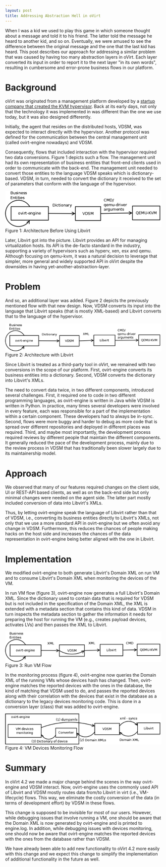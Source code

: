 ```yaml
---
layout: post
title: Addressing Abstraction Hell in oVirt
---
```


When I was a kid we used to play this game in which someone thought about a message and told it to his friend. The latter told the message he heard to another kid, and so on. Eventually, we were amused to see the difference between the original message and the one that the last kid has heard. This post describes our approach for addressing a similar problem that was caused by having too many abstraction layers in oVirt. Each layer converted its input in order to report it to the next layer "in its own words", resulting in cumbersome and error-prone business flows in our platform.

# Background
oVirt was originated from a management platform developed by a [startup company that created the KVM hypervisor](https://en.wikipedia.org/wiki/Qumranet). Back at its early days, not only that the technology it was implemented in was different than the one we use today, but it was also designed differently.

Initially, the agent that resides on the distributed hosts, VDSM, was expected to interact directly with the hypervisor. Another protocol was defined for the communication between the central management unit (called ovirt-engine nowadays) and VDSM.

Consequently, flows that included interaction with the hypervisor required two data conversions. Figure 1 depicts such a flow. The management unit had its own representation of business entities that front-end clients used in order to communicate with the back-end. The management unit needed to convert those entities to the language VDSM speaks which is dictionary-based. VDSM, in turn, needed to convert the dictionary it received to the set of parameters that conform with the language of the hypervisor.

![Architecture Before Using Libvirt](../images/engine_xml/without_libvirt.png)  
Figure 1: Architecture Before Using Libvirt

Later, Libvirt got into the picture. Libvirt provides an API for managing virtualization hosts. Its API is the de-facto standard in the industry, supporting a variety of hypervisors such as hyperv, xen, esx and qemu. Although focusing on qemu-kvm, it was a natural decision to leverage that simpler, more general and widely supported API in oVirt despite the downsides in having yet-another-abstraction-layer.

# Problem

And so, an additional layer was added. Figure 2 depicts the previously mentioned flow with that new design. Now, VDSM converts its input into the language that Libvirt speaks (that is mostly XML-based) and Libvirt converts that to the language of the hypervisor.

![Architecture with Libvirt](../images/engine_xml/with-libvirt.png)  
Figure 2: Architecture with Libvirt

Since Libvirt is treated as a third-party tool in oVirt, we remained with two conversions in the scope of our platform. First, ovirt-engine converts its business entities into a dictionary. Second, VDSM converts the dictionary into Libvirt's XMLs.

The need to convert data twice, in two different components, introduced several challenges. First, it required one to code in two different programming languages, as ovirt-engine is written in Java while VDSM is written in Python. In practice, many times several developers were involved in every feature, each was responsible for a part of the implementation within a certain component. These developers had to always be in-sync. Second, flows were more buggy and harder to debug as more code that is spread over different repositories and deployed in different places was required. Third, and maybe most importantly, the development process required reviews by different people that maintain the different components. It generally reduced the pace of the development process, mainly due to the review process in VDSM that has traditionally been slower largely due to its maintainership model.

# Approach
We observed that many of our features required changes on the client side, UI or REST-API based clients, as well as on the back-end side but only minimal changes were needed on the agent side. The latter part mostly included conversion of data into Libvirt's XMLs.

Thus, by letting ovirt-engine speak the language of Libvirt rather than that of VDSM, i.e., converting its business entities directly to Libvirt's XMLs, not only that we use a more standard API in ovirt-engine but we often avoid any change in VDSM. Furthermore, this reduces the chances of people making hacks on the host side and increases the chances of the data representation in ovirt-engine being better aligned with the one in Libvirt.

# Implementation
We modified ovirt-engine to both generate Libvirt's Domain XML on run VM and to consume Libvirt's Domain XML when monitoring the devices of the VM.

In run VM flow (figure 3), ovirt-engine now generates a full Libvirt's Domain XML. Since the dictionary used to contain data that is required for VDSM but is not included in the specification of the Domain XML, the XML is extended with a metadata section that contains this kind of data. VDSM in turn inspects the metadata section to gather the information it needs for preparing the host for running the VM (e.g., creates payload devices, activates LVs) and then passes the XML to Libvirt.

![Run VM Flow](../images/engine_xml/run_vm.png)  
Figure 3: Run VM Flow

In the monitoring process (figure 4), ovirt-engine now queries the Domain XML of the running VMs whose devices hash has changed. Then, ovirt-engine matches the reported devices with the ones in the database, the kind of matching that VDSM used to do, and passes the reported devices along with their correlation with the devices that exist in the database as a dictionary to the legacy devices monitoring code. This is done in a conversion layer (class) that was added to ovirt-engine.

![VM Devices Monitoring Flow](../images/engine_xml/devices_monitoring.png)  
Figure 4: VM Devices Monitoring Flow

# Summary
In oVirt 4.2 we made a major change behind the scenes in the way ovirt-engine and VDSM interact. Now, ovirt-engine uses the commonly used API of Libvirt and VDSM mostly routes data from/to Libvirt in virt (i.e., VM-lifecycle) flows. This way, we eliminate the costly conversion of the data (in terms of development effort) by VDSM in these flows.

This change is supposed to be invisible for most of our users. However, while debugging issues that involve running a VM, one should be aware that the Domain XML is now generated by ovirt-engine and is printed to engine.log. In addition, while debugging issues with devices monitoring, one should now be aware that ovirt-engine matches the reported devices with the ones from the database rather than VDSM.

We have already been able to add new functionality to oVirt 4.2 more easily with this change and we expect this change to simplify the implementation of additional functionality in the future as well.
